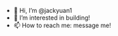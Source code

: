 - 👋 Hi, I’m @jackyuan1
- 👀 I’m interested in building!
- 📫 How to reach me: message me!

<!---
jackyuan1/jackyuan1 is a ✨ special ✨ repository because its `README.md` (this file) appears on your GitHub profile.
You can click the Preview link to take a look at your changes.
--->
